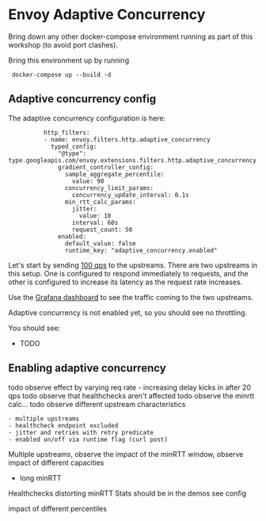 # Envoy Adaptive Concurrency

Bring down any other docker-compose environment running as part of this workshop (to avoid port clashes).

Bring this environment up by running 

```
 docker-compose up --build -d
```

## Adaptive concurrency config

The adaptive concurrency configuration is here:

```
          http_filters:
          - name: envoy.filters.http.adaptive_concurrency
            typed_config:
              "@type": type.googleapis.com/envoy.extensions.filters.http.adaptive_concurrency.v3.AdaptiveConcurrency
              gradient_controller_config:
                sample_aggregate_percentile:
                  value: 90
                concurrency_limit_params:
                  concurrency_update_interval: 0.1s
                min_rtt_calc_params:
                  jitter:
                    value: 10
                  interval: 60s
                  request_count: 50
              enabled:
                default_value: false
                runtime_key: "adaptive_concurrency.enabled"
```

Let's start by sending [100 qps](http://localhost:9094/config?http_rate=100&http_max_parallelism=100) to the upstreams.
There are two upstreams in this setup. 
One is configured to respond immediately to requests, and the other is configured to increase its latency as the request rate increases.

Use the [Grafana dashboard](http://localhost:3000/d/workshop/load-management-workshop?orgId=1&refresh=5s) to see the traffic coming to the two upstreams.

Adaptive concurrency is not enabled yet, so you should see no throttling.

You should see:
 * TODO

## Enabling adaptive concurrency


todo observe effect by varying req rate - increasing delay kicks in after 20 qps
todo observe that healthchecks aren't affected
todo observe the minrtt calc... 
todo observe different upstream characteristics

    - multiple upstreams
    - healthcheck endpoint excluded
    - jitter and retries with retry predicate
    - enabled on/off via runtime flag (curl post)

Multiple upstreams, observe the impact of the minRTT window, observe impact of different capacities
 - long minRTT

Healthchecks distorting minRTT
Stats should be in the demos see config

impact of different percentiles
